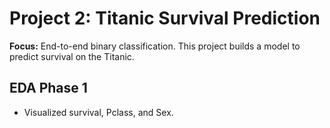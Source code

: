 # Project 2: Titanic Survival Prediction
**Focus:** End-to-end binary classification.
This project builds a model to predict survival on the Titanic.


## EDA Phase 1
- Visualized survival, Pclass, and Sex.
